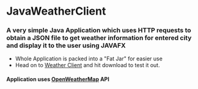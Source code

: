 # JavaWeatherClient

### **A very simple Java Application which uses HTTP requests to obtain a JSON file to get weather information for entered city and display it to the user using JAVAFX**

+ Whole Application is packed into a "Fat Jar" for easier use
+ Head on to [Weather Client](https://github.com/falcuun/JavaWeatherClient/blob/master/store/SCHEDULAR.jar) and hit download to test it out.


#### **__Application uses [OpenWeatherMap](https://openweathermap.org/) API__**
